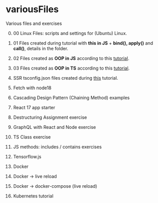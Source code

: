 # variousFiles

Various files and exercises

0. 00 Linux Files: scripts and settings for (Ubuntu) Linux.

1. 01 Files created during tutorial with **this in JS** + **bind(), apply()** and **call()**, details in the folder.

2. 02 Files created as **OOP in JS** according to this [tutorial](https://www.youtube.com/watch?v=JaMCxVWtW58).

3. 03 Files created as **OOP in TS** according to this [tutorial](https://www.youtube.com/watch?v=fsVL_xrYO0w).

4. SSR tsconfig.json files created during [this](https://nils-mehlhorn.de/posts/typescript-nodejs-react-ssr) tutorial.

5. Fetch with node18

6. Cascading Design Pattern (Chaining Method) examples

7. React 17 app starter

8. Destructuring Assignment exercise

9. GraphQL with React and Node exercise

10. TS Class exercise

11. JS methods: includes / contains exercises

12. Tensorflow.js

13. Docker

14. Docker -> live reload

15. Docker -> docker-compose (live reload)

16. Kubernetes tutorial
